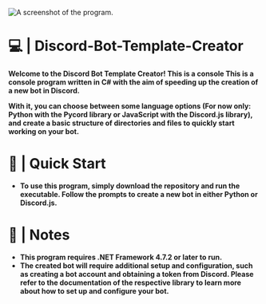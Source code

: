 ![A screenshot of the program.](https://media.discordapp.net/attachments/806726453755379803/1102625597152297042/image.png)
# 💻 | Discord-Bot-Template-Creator
**Welcome to the Discord Bot Template Creator! This is a console This is a console program written in C# with the aim of speeding up the creation of a new bot in Discord.**

**With it, you can choose between some language options (For now only: Python with the Pycord library or JavaScript with the Discord.js library), and create a basic structure of directories and files to quickly start working on your bot.**
# 🚀 | Quick Start
+ **To use this program, simply download the repository and run the executable. Follow the prompts to create a new bot in either Python or Discord.js.**
# 📝 | Notes
+ **This program requires .NET Framework 4.7.2 or later to run.**
+ **The created bot will require additional setup and configuration, such as creating a bot account and obtaining a token from Discord. Please refer to the documentation of the respective library to learn more about how to set up and configure your bot.**
